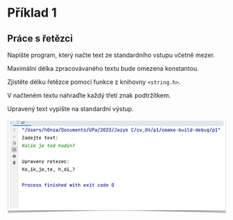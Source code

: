 # Příklad 1
## Práce s řetězci

Napište program, který načte text ze standardního vstupu včetně mezer.

Maximální délka zpracovávaného textu bude omezena konstantou.

Zjistěte délku řetězce pomocí funkce z knihovny `<string.h>`.

V načteném textu nahraďte každý třetí znak podtržítkem.

Upravený text vypište na standardní výstup.

![img.png](img.png)